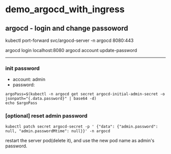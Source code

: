 # demo_argocd_with_ingress

## argocd - login and change passoword

kubectl port-forward svc/argocd-server -n argocd 8080:443

argocd login localhost:8080
argocd account update-password


---

### init password

- account: admin
- password: 

```
argoPass=$(kubectl -n argocd get secret argocd-initial-admin-secret -o jsonpath="{.data.password}" | base64 -d)
echo $argoPass
```

### [optional] reset admin password
```
kubectl patch secret argocd-secret -p ' {"data": {"admin.password": null, "admin.passwordMtime": null}}' -n argocd
```
restart the server pod(delete it), and use the new pod name as admin's password.
